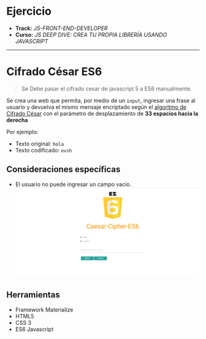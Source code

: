 # Ejercicio
* **Track:** _JS-FRONT-END-DEVELOPER_
* **Curso:** _JS DEEP DIVE: CREA TU PROPIA LIBRERÍA USANDO JAVASCRIPT_

---

# Cifrado César ES6

>Se Debe pasar el cifrado cesar de javascript 5 a ES6 manualmente.

Se crea una web que permita, por medio de un `input`, ingresar una frase al usuario y
devuelva el mismo mensaje encriptado según el
[algoritmo de Cifrado César](https://en.wikipedia.org/wiki/Caesar_cipher)
con el parámetro de desplazamiento de **33 espacios hacia la derecha**

Por ejemplo:

- Texto original:   `hola`
- Texto codificado: `ovsh`
  
## Consideraciones específicas

* El usuario no puede ingresar un campo vacío.
![](assets/images/web.jpg)
## Herramientas
* Framework Materialize
* HTML5
* CSS 3
* ES6 Javascript




